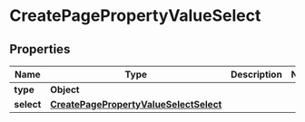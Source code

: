 

# CreatePagePropertyValueSelect


## Properties

| Name | Type | Description | Notes |
|------------ | ------------- | ------------- | -------------|
|**type** | **Object** |  |  |
|**select** | [**CreatePagePropertyValueSelectSelect**](CreatePagePropertyValueSelectSelect.md) |  |  |



